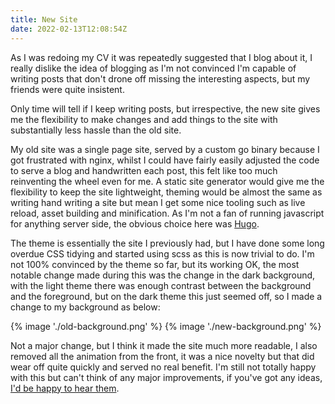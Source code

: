 ```yaml
---
title: New Site
date: 2022-02-13T12:08:54Z
---
```

As I was redoing my CV it was repeatedly suggested that I blog about it, I really dislike the idea of blogging as I'm
not convinced I'm capable of writing posts that don't drone off missing the interesting aspects, but my friends were
quite insistent.

Only time will tell if I keep writing posts, but irrespective, the new site gives me the flexibility to make changes and
add things to the site with substantially less hassle than the old site.

<!--more-->

My old site was a single page site, served by a custom go binary because I got frustrated with nginx, whilst I could
have fairly easily adjusted the code to serve a blog and handwritten each post, this felt like too much reinventing the
wheel even for me. A static site generator would give me the flexibility to keep the site lightweight, theming would be
almost the same as writing hand writing a site but mean I get some nice tooling such as live reload, asset building and
minification. As I'm not a fan of running javascript for anything server side, the obvious choice here
was [Hugo](https://gohugo.io/).

The theme is essentially the site I previously had, but I have done some long overdue CSS tidying and started using scss
as this is now trivial to do.  I'm not 100% convinced by the theme so far, but its working OK, the most notable change
made during this was the change in the dark background, with the light theme there was enough contrast between the 
background and the foreground, but on the dark theme this just seemed off, so I made a change to my background as below:

{% image './old-background.png' %}
{% image './new-background.png' %}

Not a major change, but I think it made the site much more readable, I also removed all the animation from the front, it
was a nice novelty but that did wear off quite quickly and served no real benefit.  I'm still not totally happy with this
but can't think of any major improvements, if you've got any ideas, 
[I'd be happy to hear them](https://github.com/greboid/greboid.com/discussions).
